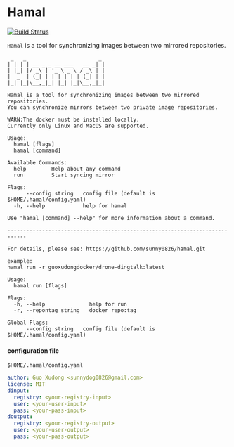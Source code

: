 # Hamal

[![Build Status](https://travis-ci.org/sunny0826/hamal.svg?branch=master)](https://travis-ci.org/sunny0826/hamal)

`Hamal` is a tool for synchronizing images between two mirrored repositories.

```
 _   _                       _ 
| | | | __ _ _ __ ___   __ _| |
| |_| |/ _\ | '_ \ _ \ / _\ | |
|  _  | (_| | | | | | | (_| | |
|_| |_|\__,_|_| |_| |_|\__,_|_|

Hamal is a tool for synchronizing images between two mirrored repositories. 
You can synchronize mirrors between two private image repositories.

WARN:The docker must be installed locally.
Currently only Linux and MacOS are supported.

Usage:
  hamal [flags]
  hamal [command]

Available Commands:
  help        Help about any command
  run         Start syncing mirror

Flags:
      --config string   config file (default is $HOME/.hamal/config.yaml)
  -h, --help            help for hamal

Use "hamal [command] --help" for more information about a command.

----------------------------------------------------------------------------

For details, please see: https://github.com/sunny0826/hamal.git

example:
hamal run -r guoxudongdocker/drone-dingtalk:latest

Usage:
  hamal run [flags]

Flags:
  -h, --help              help for run
  -r, --repontag string   docker repo:tag

Global Flags:
      --config string   config file (default is $HOME/.hamal/config.yaml)
```

#### configuration file

`$HOME/.hamal/config.yaml`

```yaml
author: Guo Xudong <sunnydog0826@gmail.com>
license: MIT
dinput:
  registry: <your-registry-input>
  user: <your-user-input>
  pass: <your-pass-input>
doutput:
  registry: <your-registry-output>
  user: <your-user-output>
  pass: <your-pass-output>

```